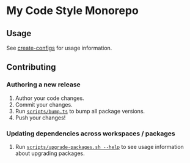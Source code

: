# My Code Style Monorepo

## Usage

See [create-configs](/packages/create-configs/README.md) for usage information.

## Contributing

### Authoring a new release

1. Author your code changes.
1. Commit your changes.
1. Run [`scripts/bump.ts`](scripts/bump.ts) to bump all package versions.
1. Push your changes!

### Updating dependencies across workspaces / packages

1. Run [`scripts/upgrade-packages.sh --help`](scripts/upgrade-packages.sh) to see usage information about upgrading packages.
